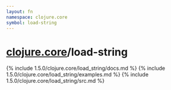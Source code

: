 ```yaml
---
layout: fn
namespace: clojure.core
symbol: load-string
---
```


# [clojure.core](../)/load-string

{% include 1.5.0/clojure.core/load_string/docs.md %}
{% include 1.5.0/clojure.core/load_string/examples.md %}
{% include 1.5.0/clojure.core/load_string/src.md %}

